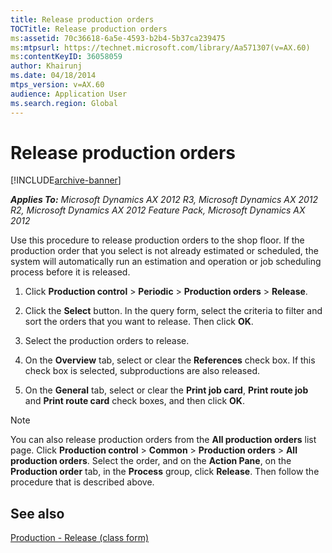 ```yaml
---
title: Release production orders
TOCTitle: Release production orders
ms:assetid: 70c36618-6a5e-4593-b2b4-5b37ca239475
ms:mtpsurl: https://technet.microsoft.com/library/Aa571307(v=AX.60)
ms:contentKeyID: 36058059
author: Khairunj
ms.date: 04/18/2014
mtps_version: v=AX.60
audience: Application User
ms.search.region: Global
---
```


# Release production orders 


[!INCLUDE[archive-banner](includes/archive-banner.md)]


_**Applies To:** Microsoft Dynamics AX 2012 R3, Microsoft Dynamics AX 2012 R2, Microsoft Dynamics AX 2012 Feature Pack, Microsoft Dynamics AX 2012_

Use this procedure to release production orders to the shop floor. If the production order that you select is not already estimated or scheduled, the system will automatically run an estimation and operation or job scheduling process before it is released.

1.  Click **Production control** \> **Periodic** \> **Production orders** \> **Release**.

2.  Click the **Select** button. In the query form, select the criteria to filter and sort the orders that you want to release. Then click **OK**.

3.  Select the production orders to release.

4.  On the **Overview** tab, select or clear the **References** check box. If this check box is selected, subproductions are also released.

5.  On the **General** tab, select or clear the **Print job card**, **Print route job** and **Print route card** check boxes, and then click **OK**.


> [!NOTE]
> <P>You can also release production orders from the <STRONG>All production orders</STRONG> list page. Click <STRONG>Production control</STRONG> &gt; <STRONG>Common</STRONG> &gt; <STRONG>Production orders</STRONG> &gt; <STRONG>All production orders</STRONG>. Select the order, and on the <STRONG>Action Pane</STRONG>, on the <STRONG>Production order</STRONG> tab, in the <STRONG>Process</STRONG> group, click <STRONG>Release</STRONG>. Then follow the procedure that is described above.</P>



## See also

[Production - Release (class form)](https://technet.microsoft.com/library/aa500134\(v=ax.60\))

  


